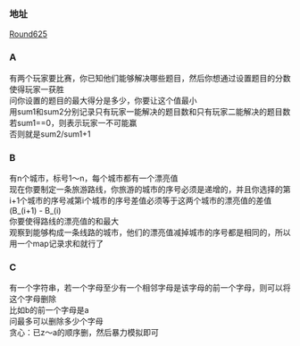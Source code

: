 ### 地址
[Round625](https://codeforces.com/contest/1321)

### A
有两个玩家要比赛，你已知他们能够解决哪些题目，然后你想通过设置题目的分数使得玩家一获胜  
问你设置的题目的最大得分是多少，你要让这个值最小  
用sum1和sum2分别记录只有玩家一能解决的题目数和只有玩家二能解决的题目数  
若sum1==0，则表示玩家一不可能赢  
否则就是sum2/sum1+1

### B
有n个城市，标号1～n，每个城市都有一个漂亮值  
现在你要制定一条旅游路线，你旅游的城市的序号必须是递增的，并且你选择的第i+1个城市的序号减第i个城市的序号差值必须等于这两个城市的漂亮值的差值(B_(i+1) - B_(i)  
你要使得路线的漂亮值的和最大  
观察到能够构成一条线路的城市，他们的漂亮值减掉城市的序号都是相同的，所以用一个map记录求和就行了  

### C
有一个字符串，若一个字母至少有一个相邻字母是该字母的前一个字母，则可以将这个字母删除  
比如b的前一个字母是a  
问最多可以删除多少个字母  
贪心：已z～a的顺序删，然后暴力模拟即可


